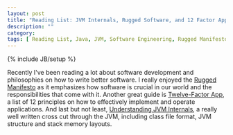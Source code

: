 ```yaml
---
layout: post
title: "Reading List: JVM Internals, Rugged Software, and 12 Factor Apps"
description: ""
category: 
tags: [ Reading List, Java, JVM, Software Engineering, Rugged Manifesto ]
---
```

{% include JB/setup %}

Recently I've been reading a lot about software development and philosophies on how to write better software. I really enjoyed the [Rugged Manifesto](https://www.ruggedsoftware.org/) as it emphasizes how software is crucial in our world and the responsibilities that come with it. 
Another great guide is [Twelve-Factor App](http://www.12factor.net/), a list of 12 principles on how to effectively implement and operate applications. 
And last but not least, [Understanding JVM Internals](http://www.cubrid.org/blog/dev-platform/understanding-jvm-internals), a really well written cross cut through the JVM, including class file format, JVM structure and stack memory layouts. 
